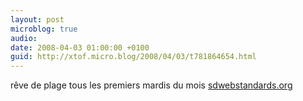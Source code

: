 ```yaml
---
layout: post
microblog: true
audio: 
date: 2008-04-03 01:00:00 +0100
guid: http://xtof.micro.blog/2008/04/03/t781864654.html
---
```

rêve de plage tous les premiers mardis du mois [sdwebstandards.org](http://sdwebstandards.org/)
